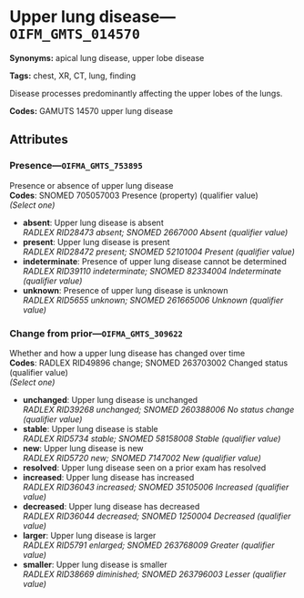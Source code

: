 # Upper lung disease—`OIFM_GMTS_014570`

**Synonyms:** apical lung disease, upper lobe disease

**Tags:** chest, XR, CT, lung, finding

Disease processes predominantly affecting the upper lobes of the lungs.

**Codes:** GAMUTS 14570 upper lung disease

## Attributes

### Presence—`OIFMA_GMTS_753895`

Presence or absence of upper lung disease  
**Codes**: SNOMED 705057003 Presence (property) (qualifier value)  
*(Select one)*

- **absent**: Upper lung disease is absent  
_RADLEX RID28473 absent; SNOMED 2667000 Absent (qualifier value)_
- **present**: Upper lung disease is present  
_RADLEX RID28472 present; SNOMED 52101004 Present (qualifier value)_
- **indeterminate**: Presence of upper lung disease cannot be determined  
_RADLEX RID39110 indeterminate; SNOMED 82334004 Indeterminate (qualifier value)_
- **unknown**: Presence of upper lung disease is unknown  
_RADLEX RID5655 unknown; SNOMED 261665006 Unknown (qualifier value)_

### Change from prior—`OIFMA_GMTS_309622`

Whether and how a upper lung disease has changed over time  
**Codes**: RADLEX RID49896 change; SNOMED 263703002 Changed status (qualifier value)  
*(Select one)*

- **unchanged**: Upper lung disease is unchanged  
_RADLEX RID39268 unchanged; SNOMED 260388006 No status change (qualifier value)_
- **stable**: Upper lung disease is stable  
_RADLEX RID5734 stable; SNOMED 58158008 Stable (qualifier value)_
- **new**: Upper lung disease is new  
_RADLEX RID5720 new; SNOMED 7147002 New (qualifier value)_
- **resolved**: Upper lung disease seen on a prior exam has resolved  
- **increased**: Upper lung disease has increased  
_RADLEX RID36043 increased; SNOMED 35105006 Increased (qualifier value)_
- **decreased**: Upper lung disease has decreased  
_RADLEX RID36044 decreased; SNOMED 1250004 Decreased (qualifier value)_
- **larger**: Upper lung disease is larger  
_RADLEX RID5791 enlarged; SNOMED 263768009 Greater (qualifier value)_
- **smaller**: Upper lung disease is smaller  
_RADLEX RID38669 diminished; SNOMED 263796003 Lesser (qualifier value)_